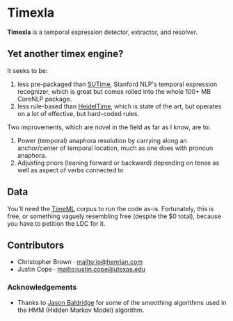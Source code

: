 # Timexla

**Timexla** is a temporal expression detector, extractor, and resolver.

## Yet another timex engine?

It seeks to be:

1. less pre-packaged than [SUTime](http://nlp.stanford.edu/software/corenlp.shtml), Stanford NLP's temporal expression recognizer, which is great but comes rolled into the whole 100+ MB CoreNLP package.
2. less rule-based than [HeidelTime](http://dbs.ifi.uni-heidelberg.de/index.php?id=129), which is state of the art, but operates on a lot of effective, but hard-coded rules.

Two improvements, which are novel in the field as far as I know, are to:

1. Power (temporal) anaphora resolution by carrying along an anchor/center of temporal location, much as one does with pronoun anaphora.
2. Adjusting priors (leaning forward or backward) depending on tense as well as aspect of verbs connected to 

## Data

You'll need the [TimeML](http://www.ldc.upenn.edu/Catalog/CatalogEntry.jsp?catalogId=LDC2006T08) corpus to run the code as-is. Fortunately, this is free, or something vaguely resembling free (despite the $0 total), because you have to petition the LDC for it.

## Contributors

* Christopher Brown &middot; <mailto:io@henrian.com>
* Justin Cope &middot; <mailto:justin.cope@utexas.edu>

### Acknowledgements

* Thanks to [Jason Baldridge](http://www.jasonbaldridge.com/) for some of the smoothing algorithms used in the HMM (Hidden Markov Model) algorithm.

